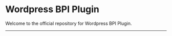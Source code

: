 # Wordpress BPI Plugin

Welcome to the official repository for Wordpress BPI Plugin.

-----------------------
